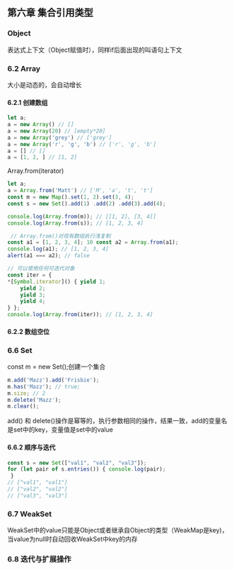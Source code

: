 ## 第六章 集合引用类型

### Object
表达式上下文（Object赋值时），同样if后面出现的叫语句上下文

### 6.2 Array
大小是动态的，会自动增长

#### 6.2.1 创建数组
```js
let a;
a = new Array() // []
a = new Array(20) // [empty*20]
a = new Array('grey') // ['grey']
a = new Array('r', 'g', 'b') // ['r', 'g', 'b']
a = [] // []
a = [1, 2, ] // [1, 2]
```
Array.from(iterator)
```js
let a;
a = Array.from('Matt') // ['M', 'a', 't', 't']
const m = new Map().set(1, 2).set(3, 4); 
const s = new Set().add(1) .add(2) .add(3).add(4);

console.log(Array.from(m)); // [[1, 2], [3, 4]] 
console.log(Array.from(s)); // [1, 2, 3, 4]

 // Array.from()对现有数组执行浅复制
const a1 = [1, 2, 3, 4]; 10 const a2 = Array.from(a1);
console.log(a1); // [1, 2, 3, 4] 
alert(a1 === a2); // false

// 可以使用任何可迭代对象 
const iter = {
*[Symbol.iterator]() { yield 1;
    yield 2;
    yield 3;
    yield 4;
} };
console.log(Array.from(iter)); // [1, 2, 3, 4]
```
#### 6.2.2 数组空位


### 6.6 Set
const m = new Set();创建一个集合
```js
m.add('Mazz').add('Frisbie');
m.has('Mazz'); // true;
m.size; // 2
m.delete('Mazz');
m.clear();
```
add() 和 delete()操作是幂等的，执行参数相同的操作，结果一致，add的变量名是set中的key，变量值是set中的value

#### 6.6.2 顺序与迭代
```js
const s = new Set(["val1", "val2", "val3"]);
for (let pair of s.entries()) { console.log(pair);
 }
// ["val1", "val1"]
// ["val2", "val2"]
// ["val3", "val3"]
```

### 6.7 WeakSet
WeakSet中的value只能是Object或者继承自Object的类型（WeakMap是key)，当value为null时自动回收WeakSet中key的内存

### 6.8 迭代与扩展操作
